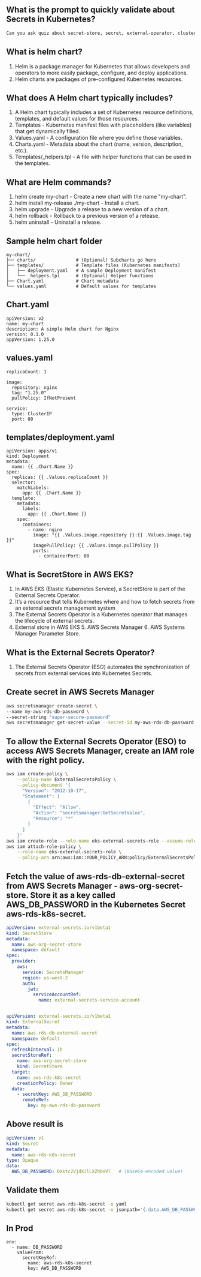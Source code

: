 ## What is the prompt to quickly validate about Secrets in Kubernetes?
```bash
Can you ask quiz about secret-store, secret, external-operator, clusterSecretStore and let me choose answer to validate?
````

## What is helm chart?
1. Helm is a package manager for Kubernetes that allows developers and operators to more easily package, configure, and deploy applications.
2. Helm charts are packages of pre-configured Kubernetes resources.

## What does A Helm chart typically includes?
1. A Helm chart typically includes a set of Kubernetes resource definitions, templates, and default values for those resources.
2. Templates - Kubernetes manifest files with placeholders (like variables) that get dynamically filled.
3. Values.yaml - A configuration file where you define those variables.
4. Charts.yaml -  Metadata about the chart (name, version, description, etc.).
5. Templates/_helpers.tpl - A file with helper functions that can be used in the templates.

## What are Helm commands?
1. helm create my-chart - Create a new chart with the name "my-chart".
2. helm install my-release ./my-chart - Install a chart.
2. helm upgrade - Upgrade a release to a new version of a chart.
3. helm rollback - Rollback to a previous version of a release.
4. helm uninstall - Uninstall a release.

## Sample helm chart folder
```pre
my-chart/
├── charts/               # (Optional) Subcharts go here
├── templates/            # Template files (Kubernetes manifests)
│   ├── deployment.yaml   # A sample Deployment manifest
│   └── _helpers.tpl      # (Optional) Helper functions
├── Chart.yaml            # Chart metadata
└── values.yaml           # Default values for templates
```


## Chart.yaml

```roomsql
apiVersion: v2
name: my-chart
description: A simple Helm chart for Nginx
version: 0.1.0
appVersion: 1.25.0
```

## values.yaml

```pre
replicaCount: 1

image:
  repository: nginx
  tag: "1.25.0"
  pullPolicy: IfNotPresent

service:
  type: ClusterIP
  port: 80
```

## templates/deployment.yaml
```pre
apiVersion: apps/v1
kind: Deployment
metadata:
  name: {{ .Chart.Name }}
spec:
  replicas: {{ .Values.replicaCount }}
  selector:
    matchLabels:
      app: {{ .Chart.Name }}
  template:
    metadata:
      labels:
        app: {{ .Chart.Name }}
    spec:
      containers:
        - name: nginx
          image: "{{ .Values.image.repository }}:{{ .Values.image.tag }}"
          imagePullPolicy: {{ .Values.image.pullPolicy }}
          ports:
            - containerPort: 80
```

## What is SecretStore in AWS EKS?
1. In AWS EKS (Elastic Kubernetes Service), a SecretStore is part of the External Secrets Operator.
2. It’s a resource that tells Kubernetes where and how to fetch secrets from an external secrets management system
3. The External Secrets Operator is a Kubernetes operator that manages the lifecycle of external secrets.
4. External store in AWS EKS 
   5. AWS Secrets Manager
   6. AWS Systems Manager Parameter Store.

## What is the External Secrets Operator?
1. The External Secrets Operator (ESO) automates the synchronization of secrets from external services into Kubernetes Secrets.

## Create secret in AWS Secrets Manager
```bash 
aws secretsmanager create-secret \
--name my-aws-rds-db-password \
--secret-string "super-secure-password"
aws secretsmanager get-secret-value --secret-id my-aws-rds-db-password
```

## To allow the External Secrets Operator (ESO) to access AWS Secrets Manager, create an IAM role with the right policy.
```bash
aws iam create-policy \
    --policy-name ExternalSecretsPolicy \
    --policy-document '{
      "Version": "2012-10-17",
      "Statement": [
        {
          "Effect": "Allow",
          "Action": "secretsmanager:GetSecretValue",
          "Resource": "*"
        }
      ]
    }'
aws iam create-role --role-name eks-external-secrets-role --assume-role-policy-document file://trust-policy.json
aws iam attach-role-policy \
    --role-name eks-external-secrets-role \
    --policy-arn arn:aws:iam::YOUR_POLICY_ARN:policy/ExternalSecretsPolicy
```

## Fetch the value of aws-rds-db-external-secret from AWS Secrets Manager - aws-org-secret-store. Store it as a key called AWS_DB_PASSWORD in the Kubernetes Secret aws-rds-k8s-secret.

```yaml
apiVersion: external-secrets.io/v1beta1
kind: SecretStore
metadata:
  name: aws-org-secret-store
  namespace: default
spec:
  provider:
    aws:
      service: SecretsManager
      region: us-west-2
      auth:
        jwt:
          serviceAccountRef:
            name: external-secrets-service-account


apiVersion: external-secrets.io/v1beta1
kind: ExternalSecret
metadata:
  name: aws-rds-db-external-secret
  namespace: default
spec:
  refreshInterval: 1h
  secretStoreRef:
    name: aws-org-secret-store
    kind: SecretStore
  target:
    name: aws-rds-k8s-secret
    creationPolicy: Owner
  data:
    - secretKey: AWS_DB_PASSWORD
      remoteRef:
        key: my-aws-rds-db-password
```

## Above result is

```yaml
apiVersion: v1
kind: Secret
metadata:
  name: aws-rds-k8s-secret
type: Opaque
data:
  AWS_DB_PASSWORD: bXktc2VjdXJlLXZhbHVl   # (Base64-encoded value)
```

## Validate them
```bash
kubectl get secret aws-rds-k8s-secret -o yaml
kubectl get secret aws-rds-k8s-secret -o jsonpath='{.data.AWS_DB_PASSWORD}' | base64 --decode
```

## In Prod
```roomsql
env:
  - name: DB_PASSWORD
    valueFrom:
      secretKeyRef:
        name: aws-rds-k8s-secret
        key: AWS_DB_PASSWORD
```